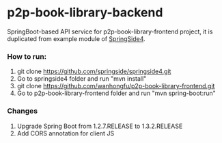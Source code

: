 # p2p-book-library-backend
SpringBoot-based API service for p2p-book-library-frontend project, it is duplicated from example module of [SpringSide4](https://github.com/springside/springside4).

###  How to run:

1. git clone https://github.com/springside/springside4.git
2. Go to springside4 folder and run "mvn install"
3. git clone https://github.com/wanhongfu/p2p-book-library-frontend.git
4. Go to p2p-book-library-frontend folder and run "mvn spring-boot:run"

### Changes

1. Upgrade Spring Boot from 1.2.7.RELEASE to 1.3.2.RELEASE
2. Add CORS annotation for client JS 

	
